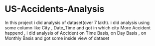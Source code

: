 # US-Accidents-Analysis
In this project i did analysis of dataset(over 7 lakh).
i did analysis using some column like City , Date_Time 
and got in which city More Accident happend , i did analysis of Accident on Time Basis, on Day Basis , on Monthly Basis and 
got some inside view of dataset
